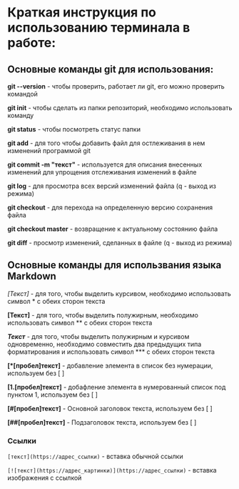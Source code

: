 # Краткая инструкция по использованию терминала в работе:

## Основные команды git для использования:

**git --version** - чтобы проверить, работает ли git, его можно проверить командой

**git init** - чтобы сделать из папки репозиторий, необходимо использовать команду

**git status** - чтобы посмотреть статус папки

**git add** - для того чтобы добавить файл для остлеживания в нем изменений программой git

**git commit -m "текст"** - используется для описания внесенных изменений для упрощения отслеживания изменений в файле

**git log** - для просмотра всех версий изменений файла (q - выход из режима)

**git checkout** - для перехода на определенную версию сохранения файла

**git checkout master** - возвращение к актуальному состоянию файла

**git diff** - просмотр изменений, сделанных в файле (q - выход из режима)

## Основные команды для использвания языка Markdown

*[Текст]* - для того, чтобы выделить курсивом, необходимо использовать символ * с обеих сторон текста

**[Текст]** - для того, чтобы выделить полужирным, необходимо использовать символ ** с обеих сторон текста

***Текст*** - для того, чтобы выделить полужирным и курсивом одновременно, необходимо совместить два предыдущих типа форматирования и использовать символ *** с обеих сторон текста

**[*[пробел]текст]** - добавление элемента в список без нумерации, используем без [ ]

**[1.[пробел]текст]** - добафление элемента в нумерованный список под пунктом 1, используем без [ ]

**[#[пробел]текст]** - Основной заголовок текста, используем без [ ]

**[##[пробел]текст]** - Подзаголовок текста, используем без [ ]

### Ссылки

``[текст](https://адрес_ссылки)`` - вставка обычной ссылки


``[![текст](https://адрес_картинки)](https://адрес_ссылки)`` - вставка изображения с ссылкой 
